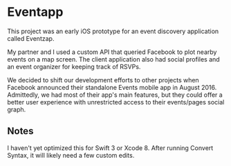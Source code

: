 # Eventapp

This project was an early iOS prototype for an event discovery application called Eventzap. 

My partner and I used a custom API that queried Facebook to plot nearby events on a map screen. The client application also had social profiles and an event organizer for keeping track of RSVPs.

We decided to shift our development efforts to other projects when Facebook announced their standalone Events mobile app in August 2016. Admittedly, we had most of their app's main features, but they could offer a better user experience with unrestricted access to their events/pages social graph.

## Notes

I haven't yet optimized this for Swift 3 or Xcode 8. After running Convert Syntax, it will likely need a few custom edits.
